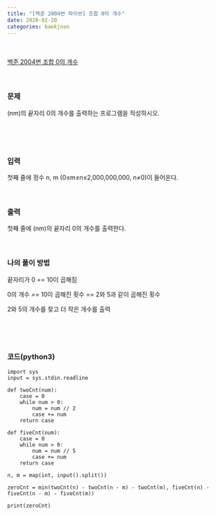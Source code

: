 ```yaml
---
title: "[백준 2004번 파이썬] 조합 0의 개수"
date: 2020-02-20
categories: baekjoon
---
```


<br><br>
[백준 2004번 조합 0의 개수](https://www.acmicpc.net/problem/2004)
<br><br><br>

### 문제<br>
(nm)의 끝자리 0의 개수를 출력하는 프로그램을 작성하시오.

<br><br><br>


### 입력<br>
첫째 줄에 정수 n, m (0≤m≤n≤2,000,000,000, n≠0)이 들어온다.
<br><br><br>


### 출력<br>
첫째 줄에 (nm)의 끝자리 0의 개수를 출력한다.
<br><br><br>

### 나의 풀이 방법<br>

끝자리가 0 == 10이 곱해짐

0의 개수 == 10이 곱해진 횟수 == 2와 5과 같이 곱해진 횟수

2와 5의 개수를 찾고 더 작은 개수를 출력

<br><br><br>


### 코드(python3)
```
import sys
input = sys.stdin.readline

def twoCnt(num):
    case = 0
    while num > 0:
        num = num // 2
        case += num
    return case

def fiveCnt(num):
    case = 0
    while num > 0:
        num = num // 5
        case += num
    return case

n, m = map(int, input().split())

zeroCnt = min(twoCnt(n) - twoCnt(n - m) - twoCnt(m), fiveCnt(n) - fiveCnt(n - m) - fiveCnt(m))

print(zeroCnt)



```
